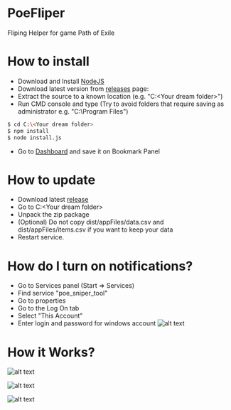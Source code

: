 # PoeFliper
Fliping Helper for game Path of Exile

# How to install

  - Download and Install [NodeJS](https://nodejs.org/en/)
  - Download latest version from [releases](https://github.com/Klaku/PoeFliper/releases) page: 
  - Extract the source to a known location (e.g. "C:\<Your dream folder>")
  - Run CMD console and type (Try to avoid folders that require saving as administrator e.g. "C:\Program Files")
```sh
$ cd C:\<Your dream folder>
$ npm install
$ node install.js
```
  - Go to [Dashboard](http://localhost:8510) and save it on Bookmark Panel
  # How to update
   - Download latest [release](https://github.com/Klaku/PoeFliper/releases)
   - Go to C:\<Your dream folder>
   - Unpack the zip package
   - (Optional) Do not copy dist/appFiles/data.csv and dist/appFiles/items.csv if you want to keep your data
   - Restart service.
   
  # How do I turn on notifications?
  
  - Go to Services panel (Start => Services) 
  - Find service "poe_sniper_tool" 
  - Go to properties
  - Go to the Log On tab
  - Select "This Account" 
  - Enter login and password for windows account
![alt text](https://i.imgur.com/HNxfTlF.png)

  # How it Works?
  
![alt text](https://i.imgur.com/mUJPOQw.png)

![alt text](https://i.imgur.com/lYAllSw.png)

![alt text](https://i.imgur.com/vvlswXa.png)
